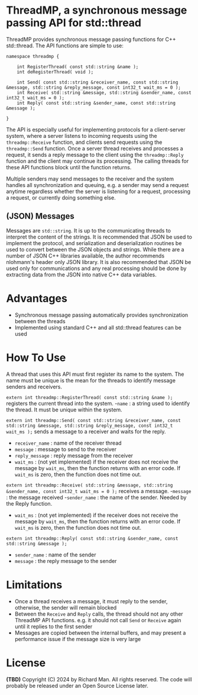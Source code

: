 # ThreadMP, a synchronous message passing API for std::thread
ThreadMP provides synchronous message passing functions for C++ std::thread. The API functions are simple to use:

```
namespace threadmp {

    int RegisterThread( const std::string &name );
    int deRegisterThread( void );

    int Send( const std::string &receiver_name, const std::string &message, std::string &reply_message, const int32_t wait_ms = 0 );
    int Receive( std::string &message, std::string &sender_name, const int32_t wait_ms = 0 );
    int Reply( const std::string &sender_name, const std::string &message );

}
```

The API is especially useful for implementing protocols for a client-server system, where a server listens to incoming requests using the `threadmp::Receive` function, and clients send requests using the `threadmp::Send` function. Once a server thread receives and processes a request, it sends a reply message to the client using the `threadmp::Reply` function and the client may continue its processing. The calling threads for these API functions block until the function returns.

Multiple senders may send messages to the receiver and the system handles all synchronization and queuing, e.g. a sender may send a request anytime regardless whether the server is listening for a request, processing a request, or  currently doing something else. 

## (JSON) Messages
Messages are `std::string`. It is up to the communicating threads to interpret the content of the strings. It is recommended that JSON be used to implement the protocol, and serialization and deserialization routines be used to convert between the JSON objects and strings. While there are a number of JSON C++ libraries available, the author recommends nlohmann's header only JSON library. It is also recommended that JSON be used only for communications and any real processing should be done by extracting data from the JSON into native C++ data variables.

# Advantages
- Synchronous message passing automatically provides synchronization between the threads
- Implemented using standard C++ and all std::thread features can be used

# How To Use
A thread that uses this API must first register its name to the system. The name must be unique is the mean for the threads to identify message senders and receivers.

`extern int threadmp::RegisterThread( const std::string &name );`
registers the current thread into the system.
-`name` : a string used to identify the thread. It must be unique within the system.

`extern int threadmp::Send( const std::string &receiver_name, const std::string &message, std::string &reply_message, const int32_t wait_ms );`
sends a message to a receiver and waits for the reply.
- `receiver_name` : name of the receiver thread
- `message` : message to send to the receiver
- `reply_message` : reply message from the receiver
- `wait_ms` : (not yet implemented) if the receiver does not receive the message by `wait_ms`, then the function returns with an error code. If `wait_ms` is zero, then the function does not time out.

`extern int threadmp::Receive( std::string &message, std::string &sender_name, const int32_t wait_ms = 0 );`
receives a message.
-`message` : the message received
-`sender_name` : the name of the sender. Needed by the Reply function.
- `wait_ms` : (not yet implemented) if the receiver does not receive the message by `wait_ms`, then the function returns with an error code. If `wait_ms` is zero, then the function does not time out.

`extern int threadmp::Reply( const std::string &sender_name, const std::string &message );`
- `sender_name` : name of the sender
- `message` : the reply message to the sender

# Limitations
- Once a thread receives a message, it must reply to the sender, otherwise, the sender will remain blocked
- Between the `Receive` and `Reply` calls, the thread should not any other ThreadMP API functions. e.g. it should not call `Send` or `Receive` again until it replies to the first sender
- Messages are copied between the internal buffers, and may present a performance issue if the message size is very large

# License
**(TBD)**
Copyright (C) 2024 by Richard Man. All rights reserved. The code will probably be released under an Open Source License later.
